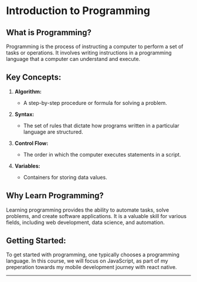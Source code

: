 # Introduction to Programming

## What is Programming?

Programming is the process of instructing a computer to perform a set of tasks or operations. It involves writing instructions in a programming language that a computer can understand and execute.

## Key Concepts:

1. **Algorithm:**

   - A step-by-step procedure or formula for solving a problem.

2. **Syntax:**

   - The set of rules that dictate how programs written in a particular language are structured.

3. **Control Flow:**

   - The order in which the computer executes statements in a script.

4. **Variables:**
   - Containers for storing data values.

## Why Learn Programming?

Learning programming provides the ability to automate tasks, solve problems, and create software applications. It is a valuable skill for various fields, including web development, data science, and automation.

## Getting Started:

To get started with programming, one typically chooses a programming language. In this course, we will focus on JavaScript, as part of my preperation towards my mobile development journey with react native.

---
